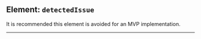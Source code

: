 ## Element: `detectedIssue` <span class="mro-circle avoid" title="Avoid"></span>

It is recommended this element is avoided for an MVP implementation.

---